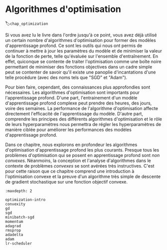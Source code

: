 # Algorithmes d'optimisation
:label:`chap_optimization` 

 Si vous avez lu le livre dans l'ordre jusqu'à ce point, vous avez déjà utilisé un certain nombre d'algorithmes d'optimisation pour former des modèles d'apprentissage profond.
Ce sont les outils qui nous ont permis de continuer à mettre à jour les paramètres du modèle et de minimiser la valeur de la fonction de perte, telle qu'évaluée sur l'ensemble d'entraînement. En effet, quiconque se contente de traiter l'optimisation comme une boîte noire permettant de minimiser des fonctions objectives dans un cadre simple peut se contenter de savoir qu'il existe une panoplie d'incantations d'une telle procédure (avec des noms tels que "SGD" et "Adam").

Pour bien faire, cependant, des connaissances plus approfondies sont nécessaires.
Les algorithmes d'optimisation sont importants pour l'apprentissage profond.
D'une part, l'entrainement d'un modèle d'apprentissage profond complexe peut prendre des heures, des jours, voire des semaines.
La performance de l'algorithme d'optimisation affecte directement l'efficacité de l'apprentissage du modèle.
D'autre part, comprendre les principes des différents algorithmes d'optimisation et le rôle de leurs hyperparamètres
nous permettra de régler les hyperparamètres de manière ciblée pour améliorer les performances des modèles d'apprentissage profond.

Dans ce chapitre, nous explorons en profondeur les algorithmes d'optimisation d'apprentissage profond les plus courants.
Presque tous les problèmes d'optimisation qui se posent en apprentissage profond sont *non convexes*.
Néanmoins, la conception et l'analyse d'algorithmes dans le contexte de problèmes *convexes* se sont avérées très instructives.
C'est pour cette raison que ce chapitre comprend une introduction à l'optimisation convexe et la preuve d'un algorithme très simple de descente de gradient stochastique sur une fonction objectif convexe.

```toc
:maxdepth: 2

optimization-intro
convexity
gd
sgd
minibatch-sgd
momentum
adagrad
rmsprop
adadelta
adam
lr-scheduler
```

